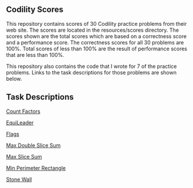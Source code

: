 ## Codility Scores
This repository contains scores of 30 Codility practice problems from their web site.
The scores are located in the resources/scores directory. The scores shown are the
total scores which are based on a correctness score and a performance score. The
correctness scores for all 30 problems are 100%. Total scores of less than 100% are
the result of performance scores that are less than 100%. 

This repository also contains the code that I wrote for 7 of the practice problems.
Links to the task descriptions for those problems are shown below.

## Task Descriptions
[Count Factors](https://app.codility.com/programmers/lessons/10-prime_and_composite_numbers/count_factors/)

[EquiLeader](https://app.codility.com/programmers/lessons/8-leader/equi_leader/)

[Flags](https://app.codility.com/programmers/lessons/10-prime_and_composite_numbers/flags/)

[Max Double Slice Sum](https://app.codility.com/programmers/lessons/9-maximum_slice_problem/max_double_slice_sum/)

[Max Slice Sum](https://app.codility.com/programmers/lessons/9-maximum_slice_problem/max_slice_sum/)

[Min Perimeter Rectangle](https://app.codility.com/programmers/lessons/10-prime_and_composite_numbers/min_perimeter_rectangle/)

[Stone Wall](https://app.codility.com/programmers/lessons/7-stacks_and_queues/stone_wall/)
